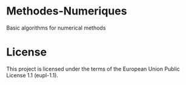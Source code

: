 # Methodes-Numeriques
Basic algorithms for numerical methods

# License
This project is licensed under the terms of the European Union Public License 1.1 (eupl-1.1).
